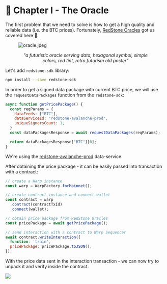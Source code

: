# 🔮 Chapter I - The Oracle
The first problem that we need to solve is how to get a high quality and reliable data (i.e. the BTC prices).
Fortunately, [RedStone Oracles](https://redstone.finance/) got us covered here 🫡.

<figure style={{width: 400}}>

![oracle.jpeg](/img/tutorial/ml/oracle.jpeg)
<figcaption align = "center"><i>"a futuristic oracle serving data, hexagonal symbol, simple colors, red tint, retro futurism old poster"</i></figcaption>

</figure>

Let's add `redstone-sdk` library:  
```sh
npm install --save redstone-sdk
```

In order to get a signed data package with current BTC price, we will use the `requestDataPackages` function from the `redstone-sdk`:
```js
async function getPricePackage() {
  const reqParams = {
    dataFeeds: ["BTC"],
    dataServiceId: "redstone-avalanche-prod",
    uniqueSignersCount: 1,
  }
  const dataPackagesResponse = await requestDataPackages(reqParams);

  return dataPackagesResponse["BTC"][0];
}
```

We're using the [redstone-avalanche-prod](https://app.redstone.finance/#/app/data-services/redstone-avalanche-prod)
data-service.

After obtaining the price package - it can be easily passed into transaction with a contract:

```javascript
// create a Warp instance
const warp = WarpFactory.forMainnet();

// create contract instance and connect wallet
const contract = warp
  .contract(contractTxId)
  .connect(wallet);

// obtain price package from RedStone Oracles
const pricePackage = await getPricePackage();

// send interaction with a contract to Warp Sequencer
await contract.writeInteraction({
  function: 'train',
  pricePackage: pricePackage.toJSON(),
});
```

With the price data sent in the interaction transaction - we can now try to unpack it and verify inside the contract.

<img src="/img/tutorial/ml/easy-peasy.gif" />
